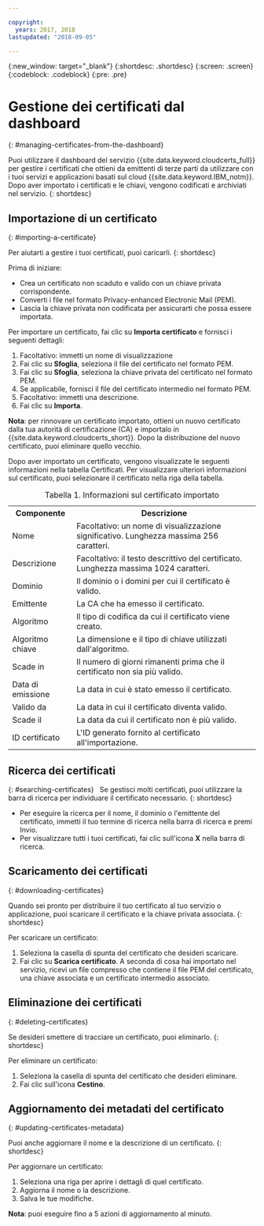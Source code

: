 ```yaml
---

copyright:
  years: 2017, 2018
lastupdated: "2018-09-05"

---
```

{:new_window: target="_blank"}
{:shortdesc: .shortdesc}
{:screen: .screen}
{:codeblock: .codeblock}
{:pre: .pre}

# Gestione dei certificati dal dashboard
{: #managing-certificates-from-the-dashboard}

Puoi utilizzare il dashboard del servizio {{site.data.keyword.cloudcerts_full}} per gestire i certificati che ottieni da emittenti di terze parti da utilizzare con i tuoi servizi e applicazioni basati sul cloud {{site.data.keyword.IBM_notm}}. Dopo aver importato i certificati e le chiavi, vengono codificati e archiviati nel servizio.
{: shortdesc}

## Importazione di un certificato
{: #importing-a-certificate}

Per aiutarti a gestire i tuoi certificati, puoi caricarli.
{: shortdesc}

Prima di iniziare:

* Crea un certificato non scaduto e valido con un chiave privata corrispondente.
* Converti i file nel formato Privacy-enhanced Electronic Mail (PEM).
* Lascia la chiave privata non codificata per assicurarti che possa essere importata.

Per importare un certificato, fai clic su **Importa certificato** e fornisci i seguenti dettagli: 
1. Facoltativo: immetti un nome di visualizzazione
2. Fai clic su **Sfoglia**, seleziona il file del certificato nel formato PEM.
3. Fai clic su **Sfoglia**, seleziona la chiave privata del certificato nel formato PEM.
4. Se applicabile, fornisci il file del certificato intermedio nel formato PEM.
5. Facoltativo: immetti una descrizione.
6. Fai clic su **Importa**.  

**Nota**: per rinnovare un certificato importato, ottieni un nuovo certificato dalla tua autorità di certificazione (CA) e importalo in {{site.data.keyword.cloudcerts_short}}. Dopo la distribuzione del nuovo certificato, puoi eliminare quello vecchio.

Dopo aver importato un certificato, vengono visualizzate le seguenti informazioni nella tabella Certificati. Per visualizzare ulteriori informazioni sul certificato, puoi selezionare il certificato nella riga della tabella.

<table>
<caption> Tabella 1. Informazioni sul certificato importato </caption>
  <tr>
    <th> Componente </th>
    <th> Descrizione </th>
  </tr>
  <tr>
    <td>Nome</td>
    <td>Facoltativo: un nome di visualizzazione significativo. Lunghezza massima 256 caratteri. </td>
    
  </tr>
  <tr>
    <td>Descrizione</td>
    <td>Facoltativo: il testo descrittivo del certificato. Lunghezza massima 1024 caratteri.</td>
  </tr>
  <tr>
    <td>Dominio</td>
    <td>Il dominio o i domini per cui il certificato è valido. </td>
  </tr>
  <tr>
    <td>Emittente</td>
    <td>La CA che ha emesso il certificato.</td>
  </tr>
  <tr>
    <td>Algoritmo</td>
    <td>Il tipo di codifica da cui il certificato viene creato. </td>
  </tr>
  <tr>
    <td>Algoritmo chiave</td>
    <td>La dimensione e il tipo di chiave utilizzati dall'algoritmo. </td>
  </tr>
  <tr>
    <td>Scade in </td>
    <td>Il numero di giorni rimanenti prima che il certificato non sia più valido. </td>
  </tr>
  <tr>
    <td>Data di emissione</td>
    <td>La data in cui è stato emesso il certificato. </td>
  </tr>
  <tr>
    <td>Valido da</td>
    <td>La data in cui il certificato diventa valido. </td>
  </tr>
  <tr>
    <td>Scade il</td>
    <td>La data da cui il certificato non è più valido. </td>
  </tr>
  <tr>
    <td>ID certificato</td>
    <td>L'ID generato fornito al certificato all'importazione. </td>
  </tr>
</table>

## Ricerca dei certificati
{: #searching-certificates}
 
Se gestisci molti certificati, puoi utilizzare la barra di ricerca per individuare il certificato necessario.
{: shortdesc}
 
-   Per eseguire la ricerca per il nome, il dominio o l'emittente del certificato, immetti il tuo termine di ricerca nella barra di ricerca e premi Invio.
-   Per visualizzare tutti i tuoi certificati, fai clic sull'icona **X** nella barra di ricerca.

## Scaricamento dei certificati
{: #downloading-certificates}

Quando sei pronto per distribuire il tuo certificato al tuo servizio o applicazione, puoi scaricare il certificato e la chiave privata associata.
{: shortdesc}

Per scaricare un certificato:

1. Seleziona la casella di spunta del certificato che desideri scaricare.
2. Fai clic su **Scarica certificato**. A seconda di cosa hai importato nel servizio, ricevi un file compresso che contiene il file PEM del certificato, una chiave associata e un certificato intermedio associato.


## Eliminazione dei certificati
{: #deleting-certificates}

Se desideri smettere di tracciare un certificato, puoi eliminarlo.
{: shortdesc}  

Per eliminare un certificato:

1. Seleziona la casella di spunta del certificato che desideri eliminare.
2. Fai clic sull'icona **Cestino**.

## Aggiornamento dei metadati del certificato
{: #updating-certificates-metadata}

Puoi anche aggiornare il nome e la descrizione di un certificato.
{: shortdesc}

Per aggiornare un certificato:

1. Seleziona una riga per aprire i dettagli di quel certificato.
2. Aggiorna il nome o la descrizione.
3. Salva le tue modifiche.

**Nota**: puoi eseguire fino a 5 azioni di aggiornamento al minuto.
